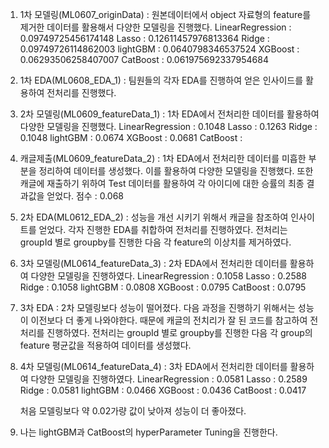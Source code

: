 1. 1차 모델링(ML0607_originData) : 원본데이터에서 object 자료형의 feature를 제거한 데이터를 활용해서 다양한 모델링을 진행했다.
    LinearRegression : 0.09749725456174148
    Lasso            : 0.12611457976813364
    Ridge            : 0.09749726114862003
    lightGBM         : 0.0640798346537524
    XGBoost          : 0.06293506258407007
    CatBoost         : 0.061975692337954684

2. 1차 EDA(ML0608_EDA_1) : 팀원들의 각자 EDA를 진행하여 얻은 인사이드를 활용하여 전처리를 진행했다. 
3. 2차 모델링(ML0609_featureData_1) : 1차 EDA에서 전처리한 데이터를 활용하여 다양한 모델링을 진행했다. 
    LinearRegression : 0.1048
    Lasso            : 0.1263
    Ridge            : 0.1048
    lightGBM         : 0.0674
    XGBoost          : 0.0681
    CatBoost         :

4. 캐글제출(ML0609_featureData_2) : 1차 EDA에서 전처리한 데이터를 미흡한 부분을 정리하여 데이터를 생성했다. 
   이를 활용하여 다양한 모델링을 진행했다. 또한 캐글에 재출하기 위하여 Test 데이터를 활용하여 각 아이디에 대한 승률의 최종 결과값을 얻었다. 
    점수 : 0.068

4. 2차 EDA(ML0612_EDA_2) : 성능을 개선 시키기 위해서 캐글을 참조하여 인사이트를 얻었다. 각자 진행한 EDA를 취합하여 전처리를 진행하였다. 
   전처리는 groupId 별로 groupby를 진행한 다음 각 feature의 이상치를 제거하였다. 
5. 3차 모델링(ML0614_featureData_3) : 2차 EDA에서 전처리한 데이터를 활용하여 다양한 모델링을 진행하였다. 
    LinearRegression : 0.1058
    Lasso            : 0.2588
    Ridge            : 0.1058
    lightGBM         : 0.0808
    XGBoost          : 0.0795
    CatBoost         : 0.0795

6. 3차 EDA : 2차 모델링보다 성능이 떨어졌다. 다음 과정을 진행하기 위해서는 성능이 이전보다 더 좋게 나와야한다. 때문에 캐글의 전치리가 잘 된 코드를 참고하여 전처리를 진행하였다. 
   전처리는 groupId 별로 groupby를 진행한 다음 각 group의 feature 평균값을 적용하여 데이터를 생성했다.  

7. 4차 모델링(ML0614_featureData_4) : 3차 EDA에서 전처리한 데이터를 활용하여 다양한 모델링을 진행하였다.
    LinearRegression : 0.0581
    Lasso            : 0.2589
    Ridge            : 0.0581
    lightGBM         : 0.0466
    XGBoost          : 0.0436
    CatBoost         : 0.0417
   
   처음 모델링보다 약 0.02가량 값이 낮아져 성능이 더 좋아졌다. 

8. 나는 lightGBM과 CatBoost의 hyperParameter Tuning을 진행한다. 
